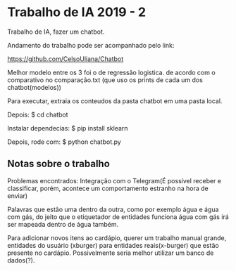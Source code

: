 # Trabalho de IA 2019 - 2
Trabalho de IA, fazer um chatbot.

Andamento do trabalho pode ser acompanhado pelo link:

https://github.com/CelsoUliana/Chatbot

Melhor modelo entre os 3 foi o de regressão logistica.
de acordo com o comparativo no comparação.txt (que uso os prints de cada um dos chatbot(modelos))

Para executar, extraia os conteudos da pasta chatbot em uma pasta local.

Depois:
    $ cd chatbot

Instalar dependecias: 
    $ pip install sklearn

Depois, rode com:
    $ python chatbot.py

## Notas sobre o trabalho
Problemas encontrados: Integração com o Telegram(É possível receber e classificar, porém, acontece um comportamento estranho na hora de enviar)
 
Palavras que estão uma dentro da outra, como por exemplo água e água com gás, do jeito que o etiquetador de entidades funciona
água com gás irá ser mapeada dentro de água também.
 
Para adicionar novos itens ao cardápio, querer um trabalho manual grande, entidades do usuário (xburger) para entidades reais(x-burger)
que estão presente no cardápio.
Possivelmente seria melhor utilizar um banco de dados(?).
